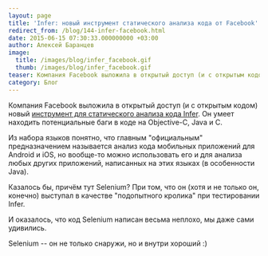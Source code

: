 ```yaml
---
layout: page
title: 'Infer: новый инструмент статического анализа кода от Facebook'
redirect_from: /blog/144-infer-facebook.html
date: 2015-06-15 07:30:33.000000000 +03:00
author: Алексей Баранцев
image:
  title: /images/blog/infer_facebook.gif
  thumb: /images/blog/infer_facebook.gif
teaser: Компания Facebook выложила в открытый доступ (и с открытым кодом) новый инструмент для статического анализа кода Infer. Он умеет находить потенциальные баги в коде на Objective-C, Java и C. Казалось бы, причём тут Selenium? При том, что он (хотя и не только он, конечно) выступал в качестве "подопытного кролика" при тестировании Infer
category: Блог
---
```

Компания Facebook выложила в открытый доступ (и с открытым кодом) новый [инструмент для статического анализа кода Infer](https://code.facebook.com/posts/1648953042007882). Он умеет находить потенциальные баги в коде на Objective-C, Java и C.

Из набора языков понятно, что главным "официальным" предназначением называется анализ кода мобильных приложений для Android и iOS, но вообще-то можно использовать его и для анализа любых других приложений, написанных на этих языках (в особенности Java).

Казалось бы, причём тут Selenium? При том, что он (хотя и не только он, конечно) выступал в качестве "подопытного кролика" при тестировании Infer.

И оказалось, что код Selenium написан весьма неплохо, мы даже сами удивились.

Selenium -- он не только снаружи, но и внутри хороший :)

